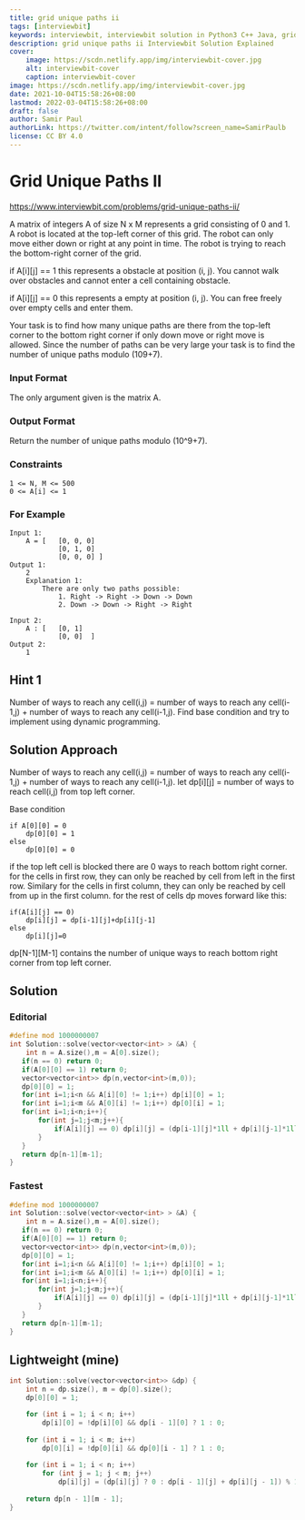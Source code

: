 ```yaml
---
title: grid unique paths ii
tags: [interviewbit]
keywords: interviewbit, interviewbit solution in Python3 C++ Java, grid unique paths ii solution
description: grid unique paths ii Interviewbit Solution Explained
cover:
    image: https://scdn.netlify.app/img/interviewbit-cover.jpg
    alt: interviewbit-cover
    caption: interviewbit-cover
image: https://scdn.netlify.app/img/interviewbit-cover.jpg
date: 2021-10-04T15:58:26+08:00
lastmod: 2022-03-04T15:58:26+08:00
draft: false
author: Samir Paul
authorLink: https://twitter.com/intent/follow?screen_name=SamirPaulb
license: CC BY 4.0
---
```


# Grid Unique Paths II

https://www.interviewbit.com/problems/grid-unique-paths-ii/


A matrix of integers A of size N x M represents a grid consisting of 0 and 1.
A robot is located at the top-left corner of this grid.
The robot can only move either down or right at any point in time.
The robot is trying to reach the bottom-right corner of the grid.

if A[i][j] == 1 this represents a obstacle at position (i, j). You cannot walk over obstacles and 
cannot enter a cell containing obstacle.

if A[i][j] == 0 this represents a empty at position (i, j). You can free freely over empty cells and enter them.

Your task is to find how many unique paths are there from the top-left corner to the bottom right corner 
if only down move or right move is allowed.
Since the number of paths can be very large your task is to find the number of unique paths modulo (109+7).

### Input Format

The only argument given is the matrix A.

### Output Format

Return the number of unique paths modulo (10^9+7).

### Constraints

```
1 <= N, M <= 500
0 <= A[i] <= 1
```

### For Example
```
Input 1:
    A = [   [0, 0, 0]
            [0, 1, 0]
            [0, 0, 0] ]
Output 1:
    2
    Explanation 1:
        There are only two paths possible:
            1. Right -> Right -> Down -> Down
            2. Down -> Down -> Right -> Right

Input 2:
    A : [   [0, 1]
            [0, 0]  ]
Output 2:
    1
```

## Hint 1
Number of ways to reach any cell(i,j) = number of ways to reach any cell(i-1,j) + number of ways to reach any cell(i-1,j).
Find base condition and try to implement using dynamic programming.

## Solution Approach

Number of ways to reach any cell(i,j) = number of ways to reach any cell(i-1,j) + number of ways to reach any cell(i-1,j).
let dp[i][j] = number of ways to reach cell(i,j) from top left corner.

Base condition
```
if A[0][0] = 0
    dp[0][0] = 1
else 
    dp[0][0] = 0
```

if the top left cell is blocked there are 0 ways to reach bottom right corner.
for the cells in first row, they can only be reached by cell from left in the first row.
Similary for the cells in first column, they can only be reached by cell from up in the first column.
for the rest of cells dp moves forward like this:

```
if(A[i][j] == 0)
    dp[i][j] = dp[i-1][j]+dp[i][j-1]
else
    dp[i][j]=0
```

dp[N-1][M-1] contains the number of unique ways to reach bottom right corner from top left corner.

## Solution
### Editorial
```cpp
#define mod 1000000007
int Solution::solve(vector<vector<int> > &A) {
    int n = A.size(),m = A[0].size();
   if(n == 0) return 0;
   if(A[0][0] == 1) return 0;
   vector<vector<int>> dp(n,vector<int>(m,0));
   dp[0][0] = 1;
   for(int i=1;i<n && A[i][0] != 1;i++) dp[i][0] = 1;
   for(int i=1;i<m && A[0][i] != 1;i++) dp[0][i] = 1;
   for(int i=1;i<n;i++){
       for(int j=1;j<m;j++){
           if(A[i][j] == 0) dp[i][j] = (dp[i-1][j]*1ll + dp[i][j-1]*1ll)%mod;
       }
   }
   return dp[n-1][m-1];
}
```
### Fastest
```cpp
#define mod 1000000007
int Solution::solve(vector<vector<int> > &A) {
    int n = A.size(),m = A[0].size();
   if(n == 0) return 0;
   if(A[0][0] == 1) return 0;
   vector<vector<int>> dp(n,vector<int>(m,0));
   dp[0][0] = 1;
   for(int i=1;i<n && A[i][0] != 1;i++) dp[i][0] = 1;
   for(int i=1;i<m && A[0][i] != 1;i++) dp[0][i] = 1;
   for(int i=1;i<n;i++){
       for(int j=1;j<m;j++){
           if(A[i][j] == 0) dp[i][j] = (dp[i-1][j]*1ll + dp[i][j-1]*1ll)%mod;
       }
   }
   return dp[n-1][m-1];
}
```

## Lightweight (mine)
```cpp
int Solution::solve(vector<vector<int>> &dp) {
    int n = dp.size(), m = dp[0].size();
    dp[0][0] = 1;

    for (int i = 1; i < n; i++)
        dp[i][0] = !dp[i][0] && dp[i - 1][0] ? 1 : 0;
        
    for (int i = 1; i < m; i++)
        dp[0][i] = !dp[0][i] && dp[0][i - 1] ? 1 : 0;
        
    for (int i = 1; i < n; i++)
        for (int j = 1; j < m; j++)
            dp[i][j] = (dp[i][j] ? 0 : dp[i - 1][j] + dp[i][j - 1]) % 1000000007;
            
    return dp[n - 1][m - 1];
}
```
